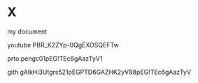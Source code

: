 # X
my document

youtube PBR_K2ZYp-0QgEXOSQEFTw

prto:pengc01pEG!TEc6gAazTyV1

gith gAlkHi3Utgrs521pEGPTD6GAZHK2yV88pEG!TEc6gAazTyV




